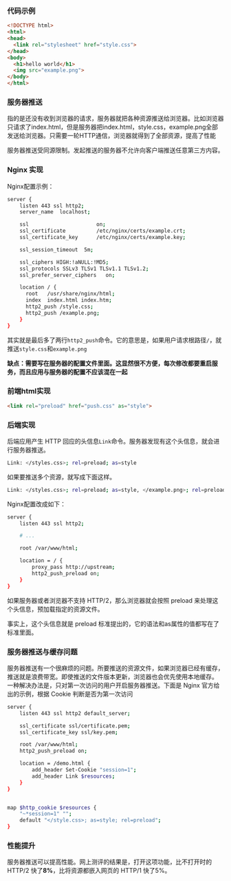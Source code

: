 ### 代码示例
```html
<!DOCTYPE html>
<html>
<head>
  <link rel="stylesheet" href="style.css">
</head>
<body>
  <h1>hello world</h1>
  <img src="example.png">
</body>
</html>
```


### 服务器推送
指的是还没有收到浏览器的请求，服务器就把各种资源推送给浏览器。比如浏览器只请求了index.html，但是服务器把index.html，style.css，example.png全部发送给浏览器。只需要一轮HTTP通信，浏览器就得到了全部资源，提高了性能

服务器推送受同源限制。发起推送的服务器不允许向客户端推送任意第三方内容。

### Nginx 实现
Nginx配置示例：
```bash
server {
    listen 443 ssl http2;
    server_name  localhost;

    ssl                      on;
    ssl_certificate          /etc/nginx/certs/example.crt;
    ssl_certificate_key      /etc/nginx/certs/example.key;

    ssl_session_timeout  5m;

    ssl_ciphers HIGH:!aNULL:!MD5;
    ssl_protocols SSLv3 TLSv1 TLSv1.1 TLSv1.2;
    ssl_prefer_server_ciphers   on;

    location / {
      root   /usr/share/nginx/html;
      index  index.html index.htm;
      http2_push /style.css;
      http2_push /example.png;
    }
}
```

其实就是最后多了两行`http2_push`命令。它的意思是，如果用户请求根路径`/`，就推送`style.css`和`example.png`

**缺点：需要写在服务器的配置文件里面。这显然很不方便，每次修改都要重启服务，而且应用与服务器的配置不应该混在一起**

### 前端html实现
```html
<link rel="preload" href="push.css" as="style">
```

### 后端实现
后端应用产生 HTTP 回应的头信息`Link`命令。服务器发现有这个头信息，就会进行服务器推送。

```bash
Link: </styles.css>; rel=preload; as=style
```

如果要推送多个资源，就写成下面这样。

```bash
Link: </styles.css>; rel=preload; as=style, </example.png>; rel=preload; as=image
```

Nginx配置改成如下：
```bash
server {
    listen 443 ssl http2;

    # ...

    root /var/www/html;

    location = / {
        proxy_pass http://upstream;
        http2_push_preload on;
    }
}
```

如果服务器或者浏览器不支持 HTTP/2，那么浏览器就会按照 preload 来处理这个头信息，预加载指定的资源文件。

事实上，这个头信息就是 preload 标准提出的，它的语法和as属性的值都写在了标准里面。


### 服务器推送与缓存问题
服务器推送有一个很麻烦的问题。所要推送的资源文件，如果浏览器已经有缓存，推送就是浪费带宽。即使推送的文件版本更新，浏览器也会优先使用本地缓存。
一种解决办法是，只对第一次访问的用户开启服务器推送。下面是 Nginx 官方给出的示例，根据 Cookie 判断是否为第一次访问
```bash
server {
    listen 443 ssl http2 default_server;

    ssl_certificate ssl/certificate.pem;
    ssl_certificate_key ssl/key.pem;

    root /var/www/html;
    http2_push_preload on;

    location = /demo.html {
        add_header Set-Cookie "session=1";
        add_header Link $resources;
    }
}


map $http_cookie $resources {
    "~*session=1" "";
    default "</style.css>; as=style; rel=preload";
}
```


### 性能提升
服务器推送可以提高性能。网上测评的结果是，打开这项功能，比不打开时的 HTTP/2 快了**8%**，比将资源都嵌入网页的 HTTP/1 快了5%。